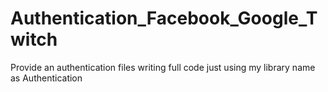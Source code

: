 # Authentication_Facebook_Google_Twitch
Provide an authentication files writing full code just using my library name as Authentication
